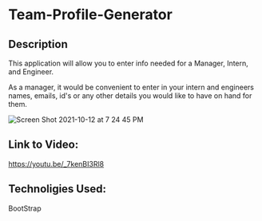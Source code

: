 # Team-Profile-Generator

## Description
This application will allow you to enter info needed for a Manager, Intern, and Engineer.

As a manager, it would be convenient to enter in your intern and engineers names, emails, id's or any other details you would like to have on hand for them.

![Screen Shot 2021-10-12 at 7 24 45 PM](https://user-images.githubusercontent.com/78561316/137056507-9f323357-0b1d-4ee6-8748-34fc6f183040.png)

## Link to Video:
https://youtu.be/_7kenBI3Rl8

## Technoligies Used:
BootStrap

